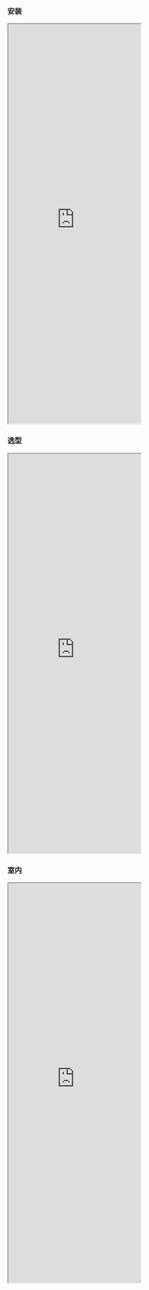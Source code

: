 
###  安装
<iframe src="https://5docs.oss-cn-shanghai.aliyuncs.com/res/公司介绍/Installation process .mp4"  height=900px > </iframe>

###  选型
<iframe src="https://5docs.oss-cn-shanghai.aliyuncs.com/res/公司介绍/video data（活楼芯选）.mp4"  height=900px> </iframe>

###  室内
<iframe src="https://5docs.oss-cn-shanghai.aliyuncs.com/res/公司介绍/Video_data_室内_1280_720.mp4"  height=900px > </iframe>


